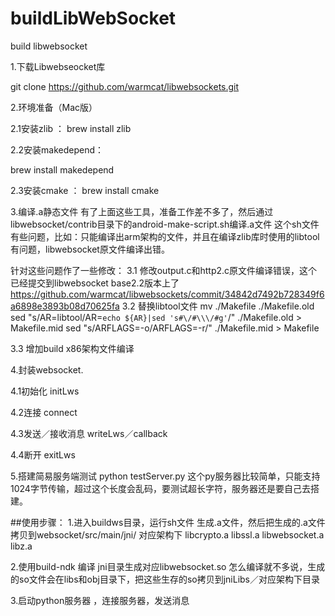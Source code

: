 # buildLibWebSocket
build libwebsocket

1.下载Libwebseocket库

git clone https://github.com/warmcat/libwebsockets.git

2.环境准备（Mac版）

2.1安装zlib ：
brew install zlib

2.2安装makedepend：

brew install makedepend

2.3安装cmake ：
brew install cmake

3.编译.a静态文件
有了上面这些工具，准备工作差不多了，然后通过libwebsocket/contrib目录下的android-make-script.sh编译.a文件
这个sh文件有些问题，比如：只能编译出arm架构的文件，并且在编译zlib库时使用的libtool有问题，libwebsocket原文件编译出错。

针对这些问题作了一些修改：
3.1 修改output.c和http2.c原文件编译错误，这个已经提交到libwebsocket base2.2版本上了
  https://github.com/warmcat/libwebsockets/commit/34842d7492b728349f6a6898e3893b08d70625fa
3.2 替换libtool文件
    mv ./Makefile ./Makefile.old
    sed "s/AR=libtool/AR=`echo ${AR}|sed 's#\/#\\\/#g'`/" ./Makefile.old > Makefile.mid
    sed "s/ARFLAGS=-o/ARFLAGS=-r/" ./Makefile.mid > Makefile
    
3.3 增加build x86架构文件编译

4.封装websocket.

4.1初始化 initLws

4.2连接  connect

4.3发送／接收消息 writeLws／callback

4.4断开 exitLws

5.搭建简易服务端测试
python testServer.py 
这个py服务器比较简单，只能支持1024字节传输，超过这个长度会乱码，要测试超长字符，服务器还是要自己去搭建。


##使用步骤：
1.进入buildws目录，运行sh文件 生成.a文件，然后把生成的.a文件拷贝到websocket/src/main/jni/ 对应架构下
libcrypto.a libssl.a libwebsocket.a libz.a

2.使用build-ndk 编译 jni目录生成对应libwebsocket.so 
怎么编译就不多说，生成的so文件会在libs和obj目录下，把这些生存的so拷贝到jniLibs／对应架构下目录

3.启动python服务器 ，连接服务器，发送消息




